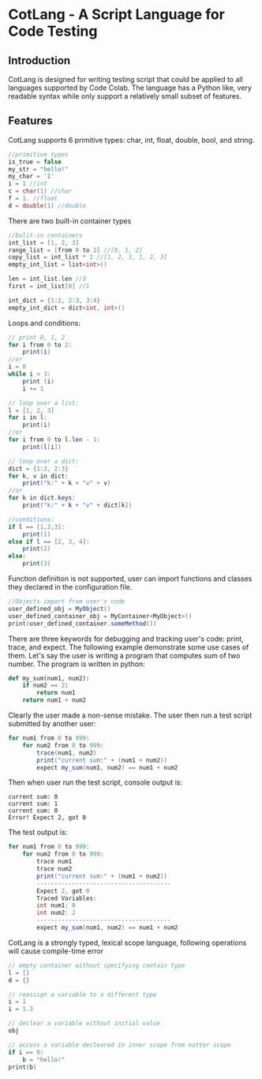 # CotLang - A Script Language for Code Testing

## Introduction
CotLang is designed for writing testing script that could be applied to all languages supported by Code Colab. The language has a Python like, very readable syntax while only support a relatively small subset of features. 

## Features 
CotLang supports 6 primitive types: char, int, float, double, bool, and string.
```Java
//primitive types
is_true = false
my_str = "hello!"
my_char = '1'
i = 1 //int
c = char(1) //char
f = 1. //float
d = double(1) //double
```
There are two built-in container types
```Java
//bulit-in containers
int_list = [1, 2, 3]
range_list = [from 0 to 2] //[0, 1, 2]
copy_list = int_list * 2 //[1, 2, 3, 1, 2, 3]
empty_int_list = list<int>()

len = int_list.len //3
first = int_list[0] //1

int_dict = {1:2, 2:3, 3:4}
empty_int_dict = dict<int, int>()
```
Loops and conditions:
```Java
// print 0, 1, 2
for i from 0 to 2:
    print(i)
//or
i = 0
while i < 3:
    print (i)
    i += 1

// loop over a list:
l = [1, 2, 3]
for i in l:
    print(i)
//or
for i from 0 to l.len - 1:
    print(l[i])

// loop over a dict:
dict = {1:2, 2:3}
for k, v in dict:
    print("k:" + k + "v" + v)
//or
for k in dict.keys:
    print("k:" + k + "v" + dict[k])

//conditions:
if l == [1,2,3]:
    print(1)
else if l == [2, 3, 4]:
    print(2)
else:
    print(3)
```

Function definition is not supported, user can import functions and classes they declared in the configuration file. 
```Java
//Objects import from user's code
user_defined_obj = MyObject()
user_defined_container_obj = MyContainer<MyObject>()
print(user_defined_container.someMethod())
``` 
There are three keywords for debugging and tracking user's code: print, trace, and expect. The following example demonstrate some use cases of them. Let's say the user is writing a program that computes sum of two number. The program is written in python:
```Python
def my_sum(num1, num2):
    if num2 == 2:
        return num1
    return num1 + num2
```
Clearly the user made a non-sense mistake. The user then run a test script submitted by another user:
```Java
for num1 from 0 to 999:
    for num2 from 0 to 999:
        trace(num1, num2)
        print("current sum:" + (num1 + num2))
        expect my_sum(num1, num2) == num1 + num2 
```
Then when user run the test script, console output is:
```
current sum: 0
current sum: 1
current sum: 0
Error! Expect 2, got 0
```
The test output is:
```Java
for num1 from 0 to 999:
    for num2 from 0 to 999:
        trace num1
        trace num2
        print("current sum:" + (num1 + num2))
        --------------------------------------
        Expect 2, got 0
        Traced Variables:
        int num1: 0
        int num2: 2
        --------------------------------------
        expect my_sum(num1, num2) == num1 + num2 
```

CotLang is a strongly typed, lexical scope language, following operations will cause compile-time error
```Java
// empty container without specifying contain type
l = [] 
d = {}

// reassign a variable to a different type
i = 1
i = 1.3

// declear a variable without initial value
obj

// access a variable decleared in inner scope from outter scope
if i == 0:
    b = "hello!"
print(b)
```

